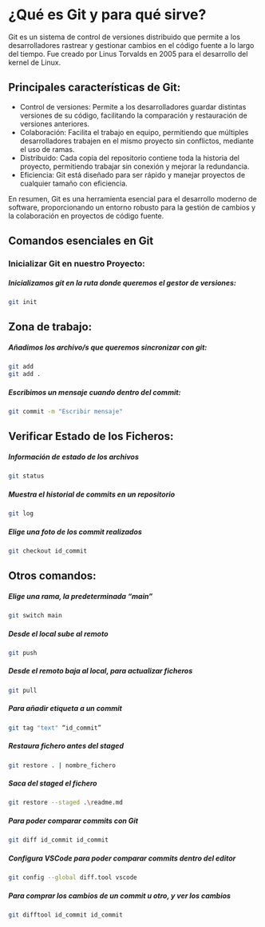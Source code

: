 # ¿Qué es Git y para qué sirve?
<p>Git es un sistema de control de versiones distribuido que permite a los desarrolladores rastrear y gestionar cambios en el código fuente a lo largo del tiempo. Fue creado por Linus Torvalds en 2005 para el desarrollo del kernel de Linux.</p>

## Principales características de Git:
<ul>
  <li>Control de versiones: Permite a los desarrolladores guardar distintas versiones de su código, facilitando la comparación y restauración de versiones anteriores.</li>
  <li>Colaboración: Facilita el trabajo en equipo, permitiendo que múltiples desarrolladores trabajen en el mismo proyecto sin conflictos, mediante el uso de ramas.</li>
  <li>Distribuido: Cada copia del repositorio contiene toda la historia del proyecto, permitiendo trabajar sin conexión y mejorar la redundancia.</li>
  <li>Eficiencia: Git está diseñado para ser rápido y manejar proyectos de cualquier tamaño con eficiencia.</li>
</ul>

<p>En resumen, Git es una herramienta esencial para el desarrollo moderno de software, proporcionando un entorno robusto para la gestión de cambios y la colaboración en proyectos de código fuente.</p>


## Comandos esenciales en Git

### Inicializar Git en nuestro Proyecto:

##### Inicializamos git en la ruta donde queremos el gestor de versiones:
```bash
git init
```

## Zona de trabajo:
##### Añadimos los archivo/s que queremos sincronizar con git:
```bash
git add
git add . 
```

##### Escribimos un mensaje cuando dentro del commit:
```bash
git commit -m "Escribir mensaje" 
```

## Verificar Estado de los Ficheros:

##### Información de estado de los archivos
```bash
git status
```

##### Muestra el historial de commits en un repositorio
```bash
git log
```

##### Elige una foto de los commit realizados
```bash
git checkout id_commit
```


## Otros comandos:

##### Elige una rama, la predeterminada “main”
```bash
git switch main
```

##### Desde el local sube al remoto
```bash
git push
```

##### Desde el remoto baja al local, para actualizar ficheros
```bash
git pull
```

##### Para añadir etiqueta a un commit
```bash
git tag "text" “id_commit”
```

##### Restaura fichero antes del staged
```bash
git restore . | nombre_fichero
```

##### Saca del staged el fichero
```bash
git restore --staged .\readme.md
```

##### Para poder comparar commits con Git
```bash
git diff id_commit id_commit
```

##### Configura VSCode para poder comparar commits dentro del editor
```bash
git config --global diff.tool vscode 
```

##### Para comprar los cambios de un commit u otro, y ver los cambios
```bash
git difftool id_commit id_commit
```
